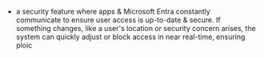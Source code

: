 - a security feature where apps & Microsoft Entra constantly communicate to ensure user access is up-to-date & secure. If something changes, like a user's location or security concern arises, the system can quickly adjust or block access in near real-time, ensuring ploic